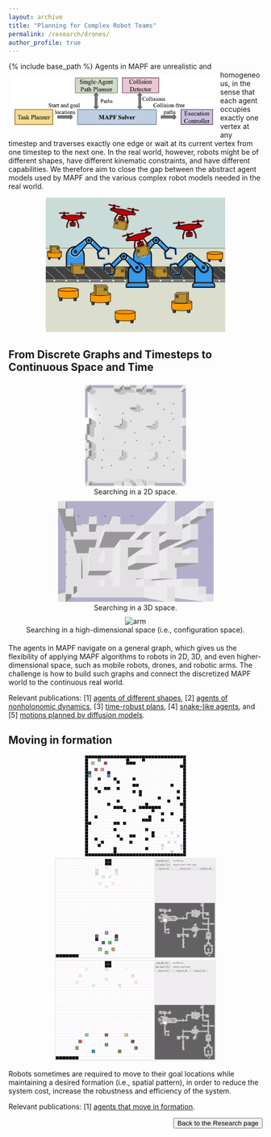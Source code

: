```yaml
---
layout: archive
title: "Planning for Complex Robot Teams"
permalink: /research/drones/
author_profile: true
---
```


{% include base_path %}
<img src="/images/mapf-app-framework.png" style="float:left;width:300pt;padding:10px;"  alt="Multi-Robot Coordination Framework"/>
Agents in MAPF are unrealistic and homogeneous, 
in the sense that each agent occupies exactly one vertex at any timestep and 
traverses exactly one edge or wait at its current vertex from one timestep to the next one. 
In the real world, however, robots might be of different shapes, have different kinematic constraints, and have different capabilities. We therefore aim to close the gap between the abstract agent models used by MAPF and the various complex robot models needed in the real world. 

<p style="text-align:center;">
    <img src="/images/mixed-robot-team.png" style="max-height:200pt" alt="mixed-robot-team"/>
</p>

## From Discrete Graphs and Timesteps to Continuous Space and Time
<div style="display: flex; flex-wrap: wrap; text-align: center">
    <div style="min-width:310px;flex: 1;margin: 5px;">
        <img src="/images/arena.gif" width="200px" alt="arena"/>
        <figcaption>Searching in a 2D space.</figcaption>
    </div>
    <div style="min-width:310px;flex: 1;margin: 5px;">
        <img src="/images/3Dmaze.gif" width="309px" alt="3D maze"/>
        <figcaption>Searching in a 3D space.</figcaption>
    </div>
    <div style="min-width:310px;flex: 1;margin: 5px;">
        <img src="/images/bar.gif" width="200px" alt="arm" />
        <figcaption>Searching in a high-dimensional space (i.e., configuration space).</figcaption>
    </div>
</div>
<div style="clear:both;"></div>

The agents in MAPF navigate on a general graph, which gives us the flexibility of applying MAPF algorithms to robots in 2D, 3D, and even higher-dimensional space, such as mobile robots, drones, and robotic arms. 
The challenge is how to build such graphs and connect the discretized MAPF world to the continuous real world.


Relevant publications: 
[1] [agents of different shapes](/publications/LiAAAI19large),
[2] [agents of nonholonomic dynamics](/publications/ChenAAAI21s2m2), 
[3] [time-robust plans](/publications/ChenAAAI21robust), 
[4] [snake-like agents](/publications/ChenSoCS22), and
[5] [motions planned by diffusion models](/publications/ShaoulICLR25).


## Moving in formation
<p style="text-align:center;">
    <img src="/images/formation-random-4x.gif" style="max-height:150pt" alt="formation-random"/>
    <img src="/images/formation-tight-4x.gif" style="max-height:150pt" alt="formation-tight"/>
    <img src="/images/formation-wide-4x.gif" style="max-height:150pt" alt="formation-wide"/>
</p>
Robots sometimes are required to move to their goal locations 
while maintaining a desired formation (i.e., spatial pattern), 
in order to reduce the system cost, increase the robustness and efficiency of the system. 

Relevant publications: 
[1] [agents that move in formation](https://jiaoyangli.me/publications/LiAAMAS20formation).

<div style="float: right;">
    <button onclick="location.href='https://jiaoyangli.me/research/'" type="button">Back to the Research page</button>
</div>